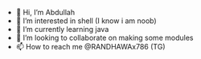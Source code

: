 - 👋 Hi, I’m Abdullah
- 👀 I’m interested in shell (I know i am noob)
- 🌱 I’m currently learning java
- 💞️ I’m looking to collaborate on making some modules
- 📫 How to reach me @RANDHAWAx786 (TG)

<!---
Abdullah3119/Abdullah3119 is a ✨ special ✨ repository because its `README.md` (this file) appears on your GitHub profile.
You can click the Preview link to take a look at your changes.
--->
